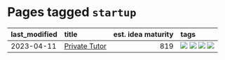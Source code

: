 # Pages tagged `startup`

|last_modified|title|est. idea maturity|tags
|:---|:---|---:|:---|
|2023-04-11|[Private Tutor](../private_tutor.md)|819|[![](https://img.shields.io/badge/tag-AI-be4650)](../tags/AI.md) [![](https://img.shields.io/badge/tag-discussion-3f3dc3)](../tags/discussion.md) [![](https://img.shields.io/badge/tag-education-0e5ec)](../tags/education.md) [![](https://img.shields.io/badge/tag-startup-cdef47)](../tags/startup.md)|